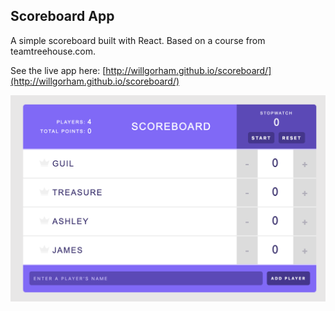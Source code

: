## Scoreboard App

A simple scoreboard built with React. Based on a course from teamtreehouse.com.

See the live app here: [http://willgorham.github.io/scoreboard/](http://willgorham.github.io/scoreboard/)

![Scoreboard](public/screenshot.png)


